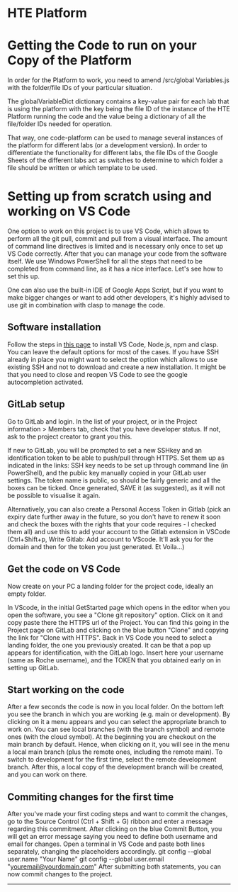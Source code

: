 # HTE Platform

# Getting the Code to run on your Copy of the Platform

In order for the Platform to work, you need to amend /src/global Variables.js with the folder/file IDs of your particular situation. 

The globalVariableDict dictionary contains a key-value pair for each lab that is using the platform with the key being the file ID of the instance of the HTE Platform running the code and the value being a dictionary of all the file/folder IDs needed for operation. 

That way, one code-platform can be used to manage several instances of the platform for different labs (or a development version). In order to differentiate the functionality for different labs, the file IDs of the Google Sheets of the different labs act as switches to determine to which folder a file should be written or which template to be used. 

# Setting up from scratch using and working on VS Code

One option to work on this project is to use VS Code, which allows to perform all the git pull, commit and pull from a visual interface. The amount of command line directives is limited and is necessary only once to set up VS Code correctly. After that you can manage your code from the software itself. We use Windows PowerShell for all the steps that need to be completed from command line, as it has a nice interface.
Let's see how to set this up.

One can also use the built-in IDE of Google Apps Script, but if you want to make bigger changes or want to add other developers, it's highly advised to use git in combination with clasp to manage the code. 

## Software installation
Follow the steps in [this page](https://medium.com/geekculture/how-to-write-google-apps-script-code-locally-in-vs-code-and-deploy-it-with-clasp-9a4273e2d018) to install VS Code, Node.js, npm and clasp. 
You can leave the default options for most of the cases. If you have SSH already in place you might want to select the option which allows to use existing
SSH and not to download and create a new installation.
It might be that you need to close and reopen VS Code to see the google autocompletion activated.

## GitLab setup
Go to GitLab and login. In the list of your project, or in the Project information > Members tab, check that you have developer status.
If not, ask to the project creator to grant you this.

If new to GitLab, you will be prompted to set a new SSHkey and an identification token to be able to push/pull through HTTPS. Set them up as indicated in the links:
SSH key needs to be set up through command line (in PowerShell), and the public key manually copied in your GitLab user settings. The token name is public, 
so should be fairly generic and all the boxes can be ticked. Once generated, SAVE it (as suggested), as it will not be possible to visualise it again.

Alternatively, you can also create a Personal Access Token in Gitlab (pick an expiry date further away in the future, so you don't have to renew it soon and check the boxes with the rights that your code requires - I checked them all) and use this to add your account to the Gitlab extension in VSCode (Ctrl+Shift+p, Write Gitlab: Add account to VScode. It'll ask you for the domain and then for the token you just generated. Et Voila...)

## Get the code on VS Code
Now create on your PC a landing folder for the project code, ideally an empty folder.

In VScode, in the initial GetStarted page which opens in the editor when you open the software, you see a "Clone git repository" option. Click on it and copy paste there the HTTPS url of the Project.
You can find this going in the Project page on GitLab and clicking on the blue button "Clone" and copying the link for "Clone with HTTPS".
Back in VS Code you need to select a landing folder, the one you previously created.
It can be that a pop up appears for identification, with the GitLab logo. Insert here your username (same as Roche username), and the TOKEN that you obtained early on in setting up GitLab.

## Start working on the code
After a few seconds the code is now in you local folder. On the bottom left you see the branch in which you are working (e.g. main or development).
By clicking on it a menu appears and you can select the appropriate branch to work on. You can see local branches (with the branch symbol) and remote ones (with the cloud symbol). At the beginning you are checkout on the main branch by default. Hence, when clicking on it, you will see in the menu a local main branch (plus the remote ones, including the remote main). 
To switch to development for the first time, select the remote development branch. After this, a local copy of the development branch will be created, and you can work on there.


## Commiting changes for the first time
After you've made your first coding steps and want to commit the changes, go to the Source Control (Ctrl + Shift + G) ribbon and enter a message regarding this commitment. After clicking on the blue Commit Button, you will get an error message saying you need to define both username and email for changes.
Open a terminal in VS Code and paste both lines separately, changing the placeholders accordingly.
git config --global user.name "Your Name"
git config --global user.email "youremail@yourdomain.com" 
After submitting both statements, you can now commit changes to the project.



***
